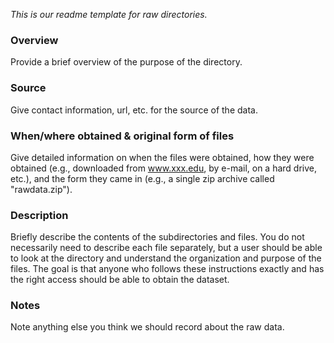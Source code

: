 _This is our readme template for raw directories._

### Overview
Provide a brief overview of the purpose of the directory.

### Source
Give contact information, url, etc. for the source of the data.

### When/where obtained & original form of files
Give detailed information on when the files were obtained, how they were obtained (e.g., downloaded from www.xxx.edu, by e-mail, on a hard drive, etc.), and the form they came in (e.g., a single zip archive called "rawdata.zip").

### Description
Briefly describe the contents of the subdirectories and files. You do not necessarily need to describe each file separately, but a user should be able to look at the directory and understand the organization and purpose of the files. The goal is that anyone who follows these instructions exactly and has the right access should be able to obtain the dataset.

### Notes
Note anything else you think we should record about the raw data.
